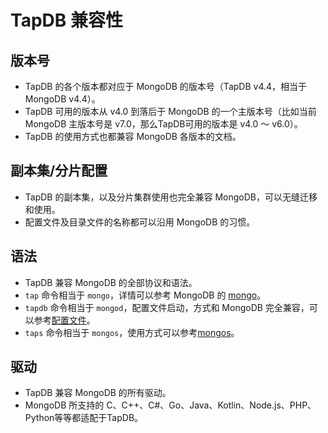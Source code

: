 # TapDB 兼容性

## 版本号

* TapDB 的各个版本都对应于 MongoDB 的版本号（TapDB v4.4，相当于 MongoDB v4.4）。
* TapDB 可用的版本从 v4.0 到落后于 MongoDB 的一个主版本号（比如当前 MongoDB 主版本号是 v7.0，那么TapDB可用的版本是 v4.0 ～ v6.0）。
* TapDB 的使用方式也都兼容 MongoDB 各版本的文档。

## 副本集/分片配置

* TapDB 的副本集，以及分片集群使用也完全兼容 MongoDB，可以无缝迁移和使用。
* 配置文件及目录文件的名称都可以沿用 MongoDB 的习惯。

## 语法

* TapDB 兼容 MongoDB 的全部协议和语法。
* `tap` 命令相当于 `mongo`，详情可以参考 MongoDB 的 [mongo](https://www.mongodb.com/docs/v4.4/reference/program/mongo/#mongodb-binary-bin.mongo)。
* `tapdb` 命令相当于 `mongod`，配置文件启动，方式和 MongoDB 完全兼容，可以参考[配置文件](https://www.mongodb.com/docs/v4.4/reference/configuration-options/)。
* `taps` 命令相当于 `mongos`，使用方式可以参考[mongos](https://www.mongodb.com/docs/v4.4/core/sharded-cluster-query-router/)。

## 驱动

* TapDB 兼容 MongoDB 的所有驱动。
* MongoDB 所支持的 C、C++、C#、Go、Java、Kotlin、Node.js、PHP、Python等等都适配于TapDB。
